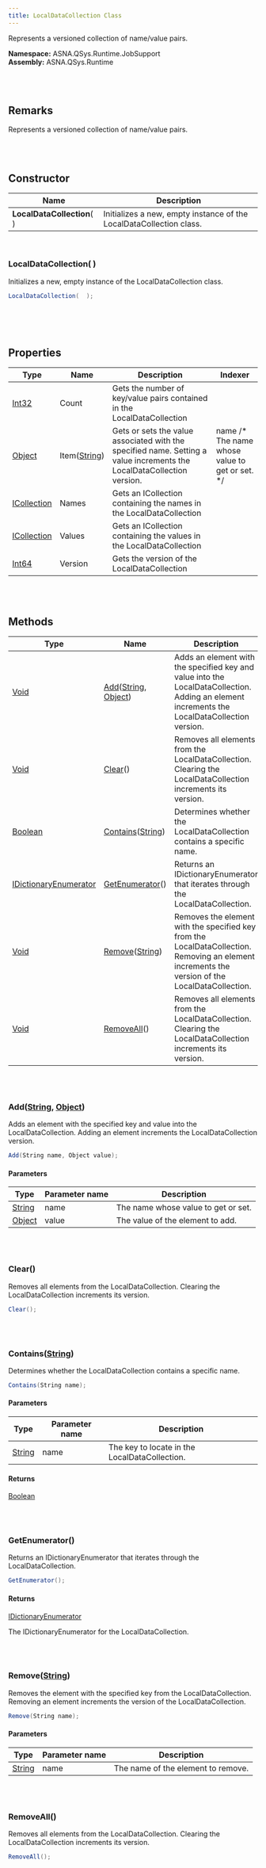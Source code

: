 ```yaml
---
title: LocalDataCollection Class
---
```


Represents a versioned collection of name/value pairs.

**Namespace:** ASNA.QSys.Runtime.JobSupport <br/>
**Assembly:** ASNA.QSys.Runtime

<br>
<br>

## Remarks

Represents a versioned collection of name/value pairs.

[//]: # ($$TODO: Complete the Remarks section.)

<br>
<br>

## Constructor

| Name |  Description 
| --- | --- 
| **LocalDataCollection**(  ) | Initializes a new, empty instance of the LocalDataCollection class.

<br>

### LocalDataCollection(  )

Initializes a new, empty instance of the LocalDataCollection class.

```cs
LocalDataCollection(  );
```


<br>


<br>
<br>

## Properties

| Type | Name | Description | Indexer
| --- | --- | --- | --- 
| [Int32](https://docs.microsoft.com/en-us/dotnet/api/system.int32) | Count | Gets the number of key/value pairs contained in the LocalDataCollection | 
| [Object](https://docs.microsoft.com/en-us/dotnet/api/system.object) | Item([String](https://docs.microsoft.com/en-us/dotnet/api/system.string)) | Gets or sets the value associated with the specified name. Setting a value increments the LocalDataCollection version. | name /* The name whose value to get or set. */
| [ICollection](https://docs.microsoft.com/en-us/dotnet/api/system.collections.icollection) | Names | Gets an ICollection containing the names in the LocalDataCollection | 
| [ICollection](https://docs.microsoft.com/en-us/dotnet/api/system.collections.icollection) | Values | Gets an ICollection containing the values in the LocalDataCollection | 
| [Int64](https://docs.microsoft.com/en-us/dotnet/api/system.int64) | Version | Gets the version of the LocalDataCollection | 

<br>
<br>

## Methods

| Type | Name | Description | Return Description 
| --- | --- | --- | --- 
| [Void](https://docs.microsoft.com/en-us/dotnet/api/system.void) | [Add](#addstring-object)([String](https://docs.microsoft.com/en-us/dotnet/api/system.string), [Object](https://docs.microsoft.com/en-us/dotnet/api/system.object)) | Adds an element with the specified key and value into the LocalDataCollection. Adding an element increments the LocalDataCollection version. | 
| [Void](https://docs.microsoft.com/en-us/dotnet/api/system.void) | [Clear](#clear)() | Removes all elements from the LocalDataCollection. Clearing the LocalDataCollection increments its version. | 
| [Boolean](https://docs.microsoft.com/en-us/dotnet/api/system.boolean) | [Contains](#containsstring)([String](https://docs.microsoft.com/en-us/dotnet/api/system.string)) | Determines whether the LocalDataCollection contains a specific name. | 
| [IDictionaryEnumerator](https://docs.microsoft.com/en-us/dotnet/api/system.collections.idictionaryenumerator) | [GetEnumerator](#getenumerator)() | Returns an IDictionaryEnumerator that iterates through the LocalDataCollection. | The IDictionaryEnumerator for the LocalDataCollection.
| [Void](https://docs.microsoft.com/en-us/dotnet/api/system.void) | [Remove](#removestring)([String](https://docs.microsoft.com/en-us/dotnet/api/system.string)) | Removes the element with the specified key from the LocalDataCollection. Removing an element increments the version of the LocalDataCollection. | 
| [Void](https://docs.microsoft.com/en-us/dotnet/api/system.void) | [RemoveAll](#removeall)() | Removes all elements from the LocalDataCollection. Clearing the LocalDataCollection increments its version. | 

<br>
<br>

### Add([String](https://docs.microsoft.com/en-us/dotnet/api/system.string), [Object](https://docs.microsoft.com/en-us/dotnet/api/system.object))

Adds an element with the specified key and value into the LocalDataCollection. Adding an element increments the LocalDataCollection version.

```cs
Add(String name, Object value);
```

#### Parameters

| Type | Parameter name | Description
| --- | --- | ---
| [String](https://docs.microsoft.com/en-us/dotnet/api/system.string) | name | The name whose value to get or set. 
| [Object](https://docs.microsoft.com/en-us/dotnet/api/system.object) | value | The value of the element to add. 


<br>
<br>

### Clear()

Removes all elements from the LocalDataCollection. Clearing the LocalDataCollection increments its version.

```cs
Clear();
```


<br>
<br>

### Contains([String](https://docs.microsoft.com/en-us/dotnet/api/system.string))

Determines whether the LocalDataCollection contains a specific name.

```cs
Contains(String name);
```

#### Parameters

| Type | Parameter name | Description
| --- | --- | ---
| [String](https://docs.microsoft.com/en-us/dotnet/api/system.string) | name | The key to locate in the LocalDataCollection. 

#### Returns

[Boolean](https://docs.microsoft.com/en-us/dotnet/api/system.boolean)




<br>
<br>

### GetEnumerator()

Returns an IDictionaryEnumerator that iterates through the LocalDataCollection.

```cs
GetEnumerator();
```

#### Returns

[IDictionaryEnumerator](https://docs.microsoft.com/en-us/dotnet/api/system.collections.idictionaryenumerator)

The IDictionaryEnumerator for the LocalDataCollection.


<br>
<br>

### Remove([String](https://docs.microsoft.com/en-us/dotnet/api/system.string))

Removes the element with the specified key from the LocalDataCollection. Removing an element increments the version of the LocalDataCollection.

```cs
Remove(String name);
```

#### Parameters

| Type | Parameter name | Description
| --- | --- | ---
| [String](https://docs.microsoft.com/en-us/dotnet/api/system.string) | name | The name of the element to remove. 


<br>
<br>

### RemoveAll()

Removes all elements from the LocalDataCollection. Clearing the LocalDataCollection increments its version.

```cs
RemoveAll();
```


<br>
<br>

